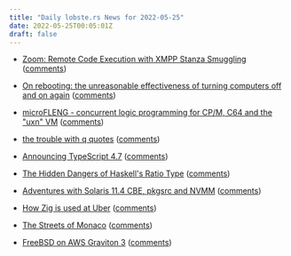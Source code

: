 ```yaml
---
title: "Daily lobste.rs News for 2022-05-25"
date: 2022-05-25T00:05:01Z
draft: false
---
```






- [Zoom: Remote Code Execution with XMPP Stanza Smuggling](https://bugs.chromium.org/p/project-zero/issues/detail?id=2254)
  ([comments](https://lobste.rs/s/rwahze/zoom_remote_code_execution_with_xmpp))



- [On rebooting: the unreasonable effectiveness of turning computers off and on again](https://keunwoo.com/notes/rebooting/)
  ([comments](https://lobste.rs/s/neirrb/on_rebooting_unreasonable))



- [microFLENG - concurrent logic programming for CP/M, C64 and the "uxn" VM](http://www.call-with-current-continuation.org/microfleng/microfleng.html)
  ([comments](https://lobste.rs/s/cekthr/microfleng_concurrent_logic))



- [the trouble with q quotes](https://flak.tedunangst.com/post/the-trouble-with-q-quotes)
  ([comments](https://lobste.rs/s/u2odpq/trouble_with_q_quotes))



- [Announcing TypeScript 4.7](https://devblogs.microsoft.com/typescript/announcing-typescript-4-7/)
  ([comments](https://lobste.rs/s/g6mboy/announcing_typescript_4_7))



- [The Hidden Dangers of Haskell's Ratio Type](https://www.fpcomplete.com/blog/hidden-dangers-of-ratio/)
  ([comments](https://lobste.rs/s/fvibdy/hidden_dangers_haskell_s_ratio_type))



- [Adventures with Solaris 11.4 CBE, pkgsrc and NVMM](https://www.unitedbsd.com/d/722-adventures-with-solaris-114-cbe-pkgsrc-and-nvmm)
  ([comments](https://lobste.rs/s/s7hp4j/adventures_with_solaris_11_4_cbe_pkgsrc))



- [How Zig is used at Uber](https://www.youtube.com/watch?v=SCj2J3HcEfc)
  ([comments](https://lobste.rs/s/l9ghdb/how_zig_is_used_at_uber))



- [The Streets of Monaco](https://tech.marksblogg.com/streets-of-monaco-openstreetmap-postgis-qgis.html)
  ([comments](https://lobste.rs/s/cd67rg/streets_monaco))



- [FreeBSD on AWS Graviton 3](https://www.daemonology.net/blog/2022-05-23-FreeBSD-Graviton-3.html)
  ([comments](https://lobste.rs/s/dkp31u/freebsd_on_aws_graviton_3))


